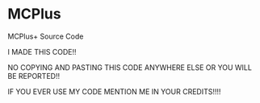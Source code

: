 MCPlus
======

MCPlus+ Source Code

I MADE THIS CODE!!

NO COPYING AND PASTING THIS CODE 
ANYWHERE ELSE OR YOU WILL BE
REPORTED!!

IF YOU EVER USE MY CODE MENTION ME
IN YOUR CREDITS!!!!
